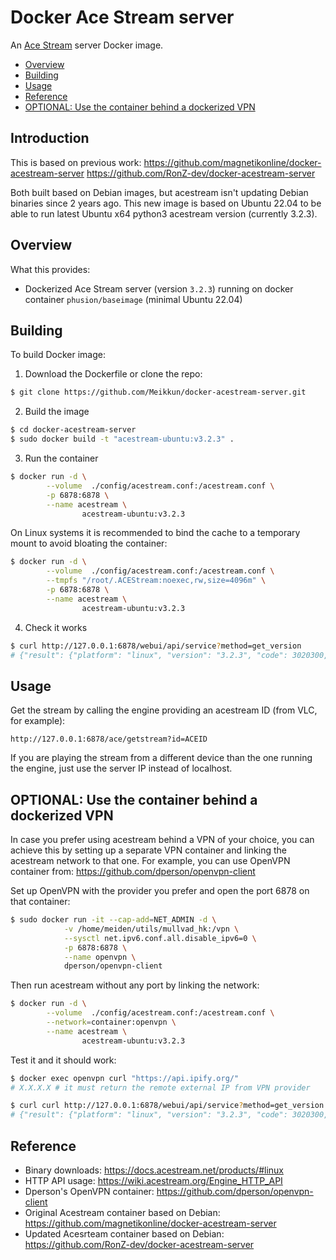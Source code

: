 # Docker Ace Stream server

An [Ace Stream](http://www.acestream.org/) server Docker image.

- [Overview](#overview)
- [Building](#building)
- [Usage](#usage)
- [Reference](#reference)
- [OPTIONAL: Use the container behind a dockerized VPN](#optional-use-the-container-behind-a-dockerized-vpn)

## Introduction

This is based on previous work:
https://github.com/magnetikonline/docker-acestream-server
https://github.com/RonZ-dev/docker-acestream-server

Both built based on Debian images, but acestream isn't updating Debian binaries since 2 years ago.
This new image is based on Ubuntu 22.04 to be able to run latest Ubuntu x64 python3 acestream version (currently 3.2.3).

## Overview

What this provides:

- Dockerized Ace Stream server (version `3.2.3`) running on docker container `phusion/baseimage` (minimal Ubuntu 22.04)

## Building

To build Docker image:

1. Download the Dockerfile or clone the repo:

```sh
$ git clone https://github.com/Meikkun/docker-acestream-server.git
```

2. Build the image

```sh
$ cd docker-acestream-server
$ sudo docker build -t "acestream-ubuntu:v3.2.3" .
```

3. Run the container

```sh
$ docker run -d \
        --volume  ./config/acestream.conf:/acestream.conf \
        -p 6878:6878 \
        --name acestream \
                acestream-ubuntu:v3.2.3
```

On Linux systems it is recommended to bind the cache to a temporary mount to avoid bloating the container:
```sh
$ docker run -d \
        --volume  ./config/acestream.conf:/acestream.conf \
        --tmpfs "/root/.ACEStream:noexec,rw,size=4096m" \
        -p 6878:6878 \
        --name acestream \
                acestream-ubuntu:v3.2.3
```

4. Check it works

```sh
$ curl http://127.0.0.1:6878/webui/api/service?method=get_version
# {"result": {"platform": "linux", "version": "3.2.3", "code": 3020300, "websocket_port": 42865}, "error": null}
```

## Usage

Get the stream by calling the engine providing an acestream ID (from VLC, for example):

```
http://127.0.0.1:6878/ace/getstream?id=ACEID
```

If you are playing the stream from a different device than the one running the engine, just use the server IP instead of localhost.

## OPTIONAL: Use the container behind a dockerized VPN

In case you prefer using acestream behind a VPN of your choice, you can achieve this by setting up a separate VPN container and linking the acestream network to that one.
For example, you can use OpenVPN container from: https://github.com/dperson/openvpn-client

Set up OpenVPN with the provider you prefer and open the port 6878 on that container:

```sh
$ sudo docker run -it --cap-add=NET_ADMIN -d \
            -v /home/meiden/utils/mullvad_hk:/vpn \
            --sysctl net.ipv6.conf.all.disable_ipv6=0 \
            -p 6878:6878 \
            --name openvpn \
            dperson/openvpn-client
```
Then run acestream without any port by linking the network:

```sh
$ docker run -d \
        --volume  ./config/acestream.conf:/acestream.conf \
        --network=container:openvpn \
        --name acestream \
                acestream-ubuntu:v3.2.3
```

Test it and it should work:

```sh
$ docker exec openvpn curl "https://api.ipify.org/"
# X.X.X.X # it must return the remote external IP from VPN provider
```

```sh
$ curl curl http://127.0.0.1:6878/webui/api/service?method=get_version
# {"result": {"platform": "linux", "version": "3.2.3", "code": 3020300, "websocket_port": 42865}, "error": null}
```

## Reference

- Binary downloads: https://docs.acestream.net/products/#linux
- HTTP API usage: https://wiki.acestream.org/Engine_HTTP_API
- Dperson's OpenVPN container: https://github.com/dperson/openvpn-client
- Original Acestream container based on Debian: https://github.com/magnetikonline/docker-acestream-server
- Updated Acesrteam container based on Debian: https://github.com/RonZ-dev/docker-acestream-server
